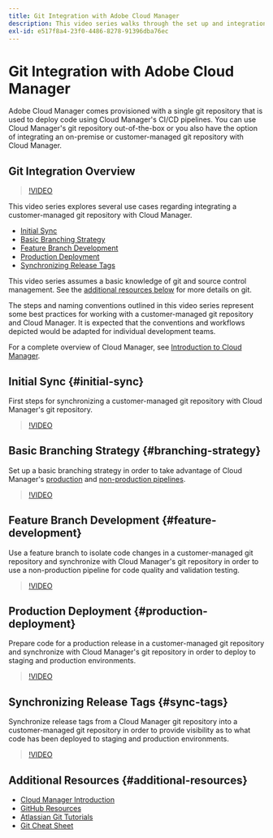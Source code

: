 ```yaml
---
title: Git Integration with Adobe Cloud Manager
description: This video series walks through the set up and integration of a customer-managed (on-premise) git repository with Adobe Cloud Manager.
exl-id: e517f8a4-23f0-4486-8278-91396dba76ec
---
```


# Git Integration with Adobe Cloud Manager

Adobe Cloud Manager comes provisioned with a single git repository that is used to deploy code using Cloud Manager's CI/CD pipelines. You can use Cloud Manager's git repository out-of-the-box or you also have the option of integrating an on-premise or customer-managed git repository with Cloud Manager.

## Git Integration Overview

>[!VIDEO](https://video.tv.adobe.com/v/28710/)

This video series explores several use cases regarding integrating a customer-managed git repository with Cloud Manager.

* [Initial Sync](#initial-sync)
* [Basic Branching Strategy](#branching-strategy)
* [Feature Branch Development](#feature-development)
* [Production Deployment](#production-deployment)
* [Synchronizing Release Tags](#sync-tags)

This video series assumes a basic knowledge of git and source control management. See the [additional resources below](#additional-resources) for more details on git.

The steps and naming conventions outlined in this video series represent some best practices for working with a customer-managed git repository and Cloud Manager. It is expected that the conventions and workflows depicted would be adapted for individual development teams.

For a complete overview of Cloud Manager, see [Introduction to Cloud Manager](/help/introduction.md).

## Initial Sync {#initial-sync}

First steps for synchronizing a customer-managed git repository with Cloud Manager's git repository.

>[!VIDEO](https://video.tv.adobe.com/v/28711/?quality=12)

## Basic Branching Strategy {#branching-strategy}

Set up a basic branching strategy in order to take advantage of Cloud Manager's [production](/help/using/production-pipelines.md) and [non-production pipelines](/help/using/non-production-pipelines.md).

>[!VIDEO](https://video.tv.adobe.com/v/28712/?quality=12)

## Feature Branch Development {#feature-development}

Use a feature branch to isolate code changes in a customer-managed git repository and synchronize with Cloud Manager's git repository in order to use a non-production pipeline for code quality and validation testing.

>[!VIDEO](https://video.tv.adobe.com/v/28723/?quality=12)

## Production Deployment {#production-deployment}

Prepare code for a production release in a customer-managed git repository and synchronize with Cloud Manager's git repository in order to deploy to staging and production environments.

>[!VIDEO](https://video.tv.adobe.com/v/28724/?quality=12)

## Synchronizing Release Tags {#sync-tags}

Synchronize release tags from a Cloud Manager git repository into a customer-managed git repository in order to provide visibility as to what code has been deployed to staging and production environments.

>[!VIDEO](https://video.tv.adobe.com/v/28725/?quality=12)

## Additional Resources {#additional-resources}

* [Cloud Manager Introduction](/help/introduction.md)
* [GitHub Resources](https://try.github.io)
* [Atlassian Git Tutorials](https://www.atlassian.com/git/tutorials/what-is-version-control)
* [Git Cheat Sheet](https://education.github.com/git-cheat-sheet-education.pdf)
